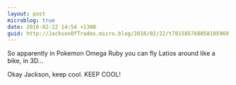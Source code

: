 ```yaml
---
layout: post
microblog: true
date: 2016-02-22 14:54 +1300
guid: http://JacksonOfTrades.micro.blog/2016/02/22/t701585768058195969.html
---
```

So apparently in Pokemon Omega Ruby you can fly Latios around like a bike, in 3D...

Okay Jackson, keep cool. KEEP COOL!
